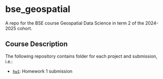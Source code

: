 # bse_geospatial
A repo for the BSE course Geospatial Data Science in term 2 of the 2024-2025 cohort.

## Course Description

The following repository contains folder for each project and submission, i.e.:

- [`hw1`](hw1): Homework 1 submission